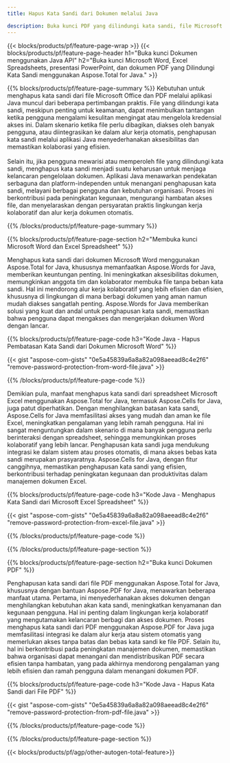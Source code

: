 ```yaml
---
title: Hapus Kata Sandi dari Dokumen melalui Java 

description: Buka kunci PDF yang dilindungi kata sandi, file Microsoft Word, spreadsheet Excel, dan file presentasi PowerPoint melalui aplikasi Java Anda.
---
```


{{< blocks/products/pf/feature-page-wrap >}}
{{< blocks/products/pf/feature-page-header h1="Buka kunci Dokumen menggunakan Java API" h2="Buka kunci Microsoft Word, Excel Spreadsheets, presentasi PowerPoint, dan dokumen PDF yang Dilindungi Kata Sandi menggunakan Aspose.Total for Java." >}}

{{% blocks/products/pf/feature-page-summary %}}
Kebutuhan untuk menghapus kata sandi dari file Microsoft Office dan PDF melalui aplikasi Java muncul dari beberapa pertimbangan praktis. File yang dilindungi kata sandi, meskipun penting untuk keamanan, dapat menimbulkan tantangan ketika pengguna mengalami kesulitan mengingat atau mengelola kredensial akses ini. Dalam skenario ketika file perlu dibagikan, diakses oleh banyak pengguna, atau diintegrasikan ke dalam alur kerja otomatis, penghapusan kata sandi melalui aplikasi Java menyederhanakan aksesibilitas dan memastikan kolaborasi yang efisien.<br /><br />
Selain itu, jika pengguna mewarisi atau memperoleh file yang dilindungi kata sandi, menghapus kata sandi menjadi suatu keharusan untuk menjaga kelancaran pengelolaan dokumen. Aplikasi Java menawarkan pendekatan serbaguna dan platform-independen untuk menangani penghapusan kata sandi, melayani berbagai pengguna dan kebutuhan organisasi. Proses ini berkontribusi pada peningkatan kegunaan, mengurangi hambatan akses file, dan menyelaraskan dengan persyaratan praktis lingkungan kerja kolaboratif dan alur kerja dokumen otomatis.

{{% /blocks/products/pf/feature-page-summary  %}}

{{% blocks/products/pf/feature-page-section  h2="Membuka kunci Microsoft Word dan Excel Spreadsheet" %}}

Menghapus kata sandi dari dokumen Microsoft Word menggunakan Aspose.Total for Java, khususnya memanfaatkan Aspose.Words for Java, memberikan keuntungan penting. Ini meningkatkan aksesibilitas dokumen, memungkinkan anggota tim dan kolaborator membuka file tanpa beban kata sandi. Hal ini mendorong alur kerja kolaboratif yang lebih efisien dan efisien, khususnya di lingkungan di mana berbagi dokumen yang aman namun mudah diakses sangatlah penting. Aspose.Words for Java memberikan solusi yang kuat dan andal untuk penghapusan kata sandi, memastikan bahwa pengguna dapat mengakses dan mengerjakan dokumen Word dengan lancar.

{{% blocks/products/pf/feature-page-code h3="Kode Java - Hapus Pembatasan Kata Sandi dari Dokumen Microsoft Word" %}}

{{< gist "aspose-com-gists" "0e5a45839a6a8a82a098aeead8c4e2f6" "remove-password-protection-from-word-file.java" >}}

{{% /blocks/products/pf/feature-page-code  %}}

Demikian pula, manfaat menghapus kata sandi dari spreadsheet Microsoft Excel menggunakan Aspose.Total for Java, termasuk Aspose.Cells for Java, juga patut diperhatikan. Dengan menghilangkan batasan kata sandi, Aspose.Cells for Java memfasilitasi akses yang mudah dan aman ke file Excel, meningkatkan pengalaman yang lebih ramah pengguna. Hal ini sangat menguntungkan dalam skenario di mana banyak pengguna perlu berinteraksi dengan spreadsheet, sehingga memungkinkan proses kolaboratif yang lebih lancar. Penghapusan kata sandi juga mendukung integrasi ke dalam sistem atau proses otomatis, di mana akses bebas kata sandi merupakan prasyaratnya. Aspose.Cells for Java, dengan fitur canggihnya, memastikan penghapusan kata sandi yang efisien, berkontribusi terhadap peningkatan kegunaan dan produktivitas dalam manajemen dokumen Excel.

{{% blocks/products/pf/feature-page-code h3="Kode Java - Menghapus Kata Sandi dari Microsoft Excel Spreadsheet" %}}

{{< gist "aspose-com-gists" "0e5a45839a6a8a82a098aeead8c4e2f6" "remove-password-protection-from-excel-file.java" >}}

{{% /blocks/products/pf/feature-page-code  %}}

{{% /blocks/products/pf/feature-page-section %}}

{{% blocks/products/pf/feature-page-section  h2="Buka kunci Dokumen PDF" %}}

Penghapusan kata sandi dari file PDF menggunakan Aspose.Total for Java, khususnya dengan bantuan Aspose.PDF for Java, menawarkan beberapa manfaat utama. Pertama, ini menyederhanakan akses dokumen dengan menghilangkan kebutuhan akan kata sandi, meningkatkan kenyamanan dan kegunaan pengguna. Hal ini penting dalam lingkungan kerja kolaboratif yang mengutamakan kelancaran berbagi dan akses dokumen. Proses menghapus kata sandi dari PDF menggunakan Aspose.PDF for Java juga memfasilitasi integrasi ke dalam alur kerja atau sistem otomatis yang memerlukan akses tanpa batas dan bebas kata sandi ke file PDF. Selain itu, hal ini berkontribusi pada peningkatan manajemen dokumen, memastikan bahwa organisasi dapat menangani dan mendistribusikan PDF secara efisien tanpa hambatan, yang pada akhirnya mendorong pengalaman yang lebih efisien dan ramah pengguna dalam menangani dokumen PDF.

{{% blocks/products/pf/feature-page-code h3="Kode Java - Hapus Kata Sandi dari File PDF" %}}

{{< gist "aspose-com-gists" "0e5a45839a6a8a82a098aeead8c4e2f6" "remove-password-protection-from-pdf-file.java" >}}

{{% /blocks/products/pf/feature-page-code  %}}

{{% /blocks/products/pf/feature-page-section %}}

{{< blocks/products/pf/agp/other-autogen-total-feature>}}